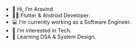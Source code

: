 - 👋 Hi, I’m Aravind
- 👨‍🔧 Flutter & Android Developer.
- 💻 I’m currently working as a Software Engineer.
- 👀 I’m interested in Tech.
- 🥷 Learning DSA & System Design.
